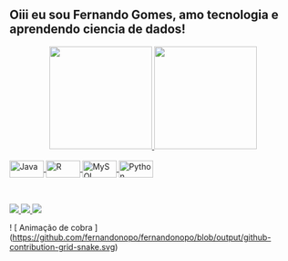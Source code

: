 ##  Oiii eu sou Fernando Gomes, amo tecnologia e aprendendo ciencia de dados!
<div align = "center">
  <a href="https://github.com/Fernandonopo">
  <img height = "180em" src = "https://github-readme-stats.vercel.app/api?username=fernandonopo&show_icons=true&theme=drak&include_all_commits=true&count_private=true" />
  <img height = "180em" src = "https://github-readme-stats.vercel.app/api/top-langs/?username=fernandonopo&layout=compact&langs_count=7&theme=drak" />
</div>
<div style = "display: inline_block"> <br>
  <img align = "center" alt = "Java" height = "30" width = "60" src = "https://img.shields.io/badge/Java-ED8B00?style=for-the-badge&logo=java&logoColor=white ">
  <img align = "center" alt = "R" height = "30" width = "60" src = "https://img.shields.io/badge/R-276DC3?style=for-the-badge&logo=r&logoColor=white ">
  <img align = "center" alt = "MySQL" height = "30" width = "60" src = "https://img.shields.io/badge/MySQL-00000F?style=for-the-badge&logo=mysql&logoColor=white">
  <img align = "center" alt = "Python" height = "30" width = "60" src = "https://img.shields.io/badge/Python-3776AB?style=for-the-badge&logo=python&logoColor=white" >
</div>

  ##
<div> <br>
  <a href="https://instagram.com/gomes2132/" target="_blank"> <img src = "https://img.shields.io/badge/-Instagram-%23E4405F?style=for-the- emblema & logo = instagram & logoColor = white "target =" _ blank "> </a>
  <a href = "fernandonopo@gmail.com"> <img src = "https://img.shields.io/badge/Gmail-D14836?style=for-the-badge&logo=gmail&logoColor=white "target =" _ blank "> </a>
  <a href="https://www.linkedin.com/in/fernando-silva-gomes/" target="_blank"> <img src = "https://img.shields.io/badge/-LinkedIn-% 230077B5? Style = for-the-badge & logo = linkedin & logoColor = white "target =" _ blank "> </a> 
  
   
  ! [ Animação de cobra ] (https://github.com/fernandonopo/fernandonopo/blob/output/github-contribution-grid-snake.svg) 
</div>
